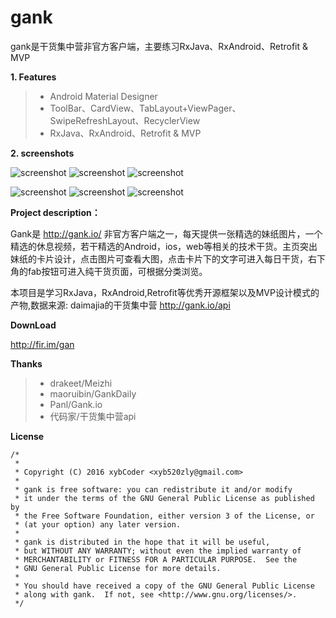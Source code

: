 # gank

gank是干货集中营非官方客户端，主要练习RxJava、RxAndroid、Retrofit & MVP


**1. Features**

>* Android Material Designer
>* ToolBar、CardView、TabLayout+ViewPager、SwipeRefreshLayout、RecyclerView
>* RxJava、RxAndroid、Retrofit & MVP

**2. screenshots**
 
 ![screenshot](/screenshots/gank_11.jpg)   ![screenshot](/screenshots/gank_22.jpg)   ![screenshot](/screenshots/gank_33.jpg)
 
 
 
 ![screenshot](/screenshots/gank_44.jpg)    ![screenshot](/screenshots/gank_55.jpg)   ![screenshot](/screenshots/gank_66.jpg)


**Project description：**

Gank是 http://gank.io/ 非官方客户端之一，每天提供一张精选的妹纸图片，一个精选的休息视频，若干精选的Android，ios，web等相关的技术干货。主页突出妹纸的卡片设计，点击图片可查看大图，点击卡片下的文字可进入每日干货，右下角的fab按钮可进入纯干货页面，可根据分类浏览。

本项目是学习RxJava，RxAndroid,Retrofit等优秀开源框架以及MVP设计模式的产物,数据来源: daimajia的干货集中营 http://gank.io/api


**DownLoad**     

http://fir.im/gan

**Thanks**

>* drakeet/Meizhi
>* maoruibin/GankDaily
>* Panl/Gank.io
>* 代码家/干货集中营api


**License**

```
/*
 *       
 * Copyright (C) 2016 xybCoder <xyb520zly@gmail.com>
 *
 * gank is free software: you can redistribute it and/or modify
 * it under the terms of the GNU General Public License as published by
 * the Free Software Foundation, either version 3 of the License, or
 * (at your option) any later version.
 *
 * gank is distributed in the hope that it will be useful,
 * but WITHOUT ANY WARRANTY; without even the implied warranty of
 * MERCHANTABILITY or FITNESS FOR A PARTICULAR PURPOSE.  See the
 * GNU General Public License for more details.
 *
 * You should have received a copy of the GNU General Public License
 * along with gank.  If not, see <http://www.gnu.org/licenses/>.
 */
 ```
